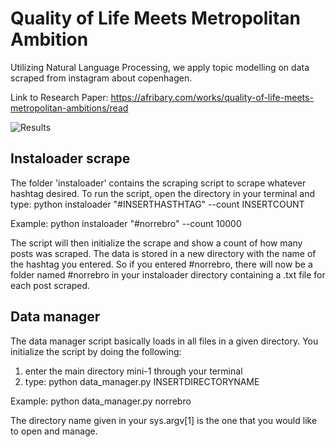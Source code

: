 # Quality of Life Meets Metropolitan Ambition
Utilizing Natural Language Processing, we apply topic modelling on data scraped from instagram about copenhagen.

Link to Research Paper: https://afribary.com/works/quality-of-life-meets-metropolitan-ambitions/read

![Results](https://github.com/NicolaiHerforth/Mini-Project-1-Quality-of-Life-Meets-Metropolitan-Ambitions/blob/master/Results/Screenshot%202020-12-29%20at%2017.03.38.png?raw=true)

## Instaloader scrape

The folder 'instaloader' contains the scraping script to scrape whatever hashtag desired. 
To run the script, open the directory in your terminal and type: python instaloader "#INSERTHASTHTAG" --count INSERTCOUNT

Example: python instaloader "#norrebro" --count 10000

The script will then initialize the scrape and show a count of how many posts was scraped. The data is stored in a new directory with the name of the hashtag you entered. So if you entered #norrebro, there will now be a folder named #norrebro in your instaloader directory containing a .txt file for each post scraped.

## Data manager

The data manager script basically loads in all files in a given directory. You initialize the script by doing the following:
1. enter the main directory mini-1 through your terminal
2. type: python data_manager.py INSERTDIRECTORYNAME 

Example: python data_manager.py norrebro

The directory name given in your sys.argv[1] is the one that you would like to open and manage.

